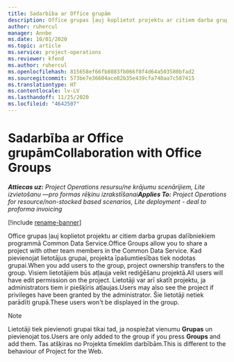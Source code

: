 ```yaml
---
title: Sadarbība ar Office grupām
description: Office grupas ļauj koplietot projektu ar citiem darba grupas dalībniekiem programmā Common Data Service.
author: ruhercul
manager: Annbe
ms.date: 10/01/2020
ms.topic: article
ms.service: project-operations
ms.reviewer: kfend
ms.author: ruhercul
ms.openlocfilehash: 815658ef66fb8083fb066f8f4d64a503580bfad2
ms.sourcegitcommit: 573be7e36604ace82b35e439cfa748aa7c587415
ms.translationtype: HT
ms.contentlocale: lv-LV
ms.lasthandoff: 11/25/2020
ms.locfileid: "4642507"
---
```

# <a name="collaboration-with-office-groups"></a><span data-ttu-id="15d7b-103">Sadarbība ar Office grupām</span><span class="sxs-lookup"><span data-stu-id="15d7b-103">Collaboration with Office Groups</span></span>

<span data-ttu-id="15d7b-104">_**Attiecas uz:** Project Operations resursu/ne krājumu scenārijiem, Lite izvietošanu —pro formas rēķinu izrakstīšanai_</span><span class="sxs-lookup"><span data-stu-id="15d7b-104">_**Applies To:** Project Operations for resource/non-stocked based scenarios, Lite deployment - deal to proforma invoicing_</span></span>

[!include [rename-banner](~/includes/cc-data-platform-banner.md)]

<span data-ttu-id="15d7b-105">Office grupas ļauj koplietot projektu ar citiem darba grupas dalībniekiem programmā Common Data Service.</span><span class="sxs-lookup"><span data-stu-id="15d7b-105">Office Groups allow you to share a project with other team members in the Common Data Service.</span></span> <span data-ttu-id="15d7b-106">Kad pievienojat lietotājus grupai, projekta īpašumtiesības tiek nodotas grupai.</span><span class="sxs-lookup"><span data-stu-id="15d7b-106">When you add users to the group, project ownership transfers to the group.</span></span> <span data-ttu-id="15d7b-107">Visiem lietotājiem būs atļauja veikt rediģēšanu projektā.</span><span class="sxs-lookup"><span data-stu-id="15d7b-107">All users will have edit permission on the project.</span></span> <span data-ttu-id="15d7b-108">Lietotāji var arī skatīt projektu, ja administrators tiem ir piešķīris atļaujas.</span><span class="sxs-lookup"><span data-stu-id="15d7b-108">Users may also see the project if privileges have been granted by the administrator.</span></span> <span data-ttu-id="15d7b-109">Šie lietotāji netiek parādīti grupā.</span><span class="sxs-lookup"><span data-stu-id="15d7b-109">These users won't be displayed in the group.</span></span>

> [!NOTE] 
> <span data-ttu-id="15d7b-110">Lietotāji tiek pievienoti grupai tikai tad, ja nospiežat vienumu **Grupas** un pievienojat tos.</span><span class="sxs-lookup"><span data-stu-id="15d7b-110">Users are only added to the group if you press **Groups** and add them.</span></span> <span data-ttu-id="15d7b-111">Tas atšķiras no Projekta tīmeklim darbībām.</span><span class="sxs-lookup"><span data-stu-id="15d7b-111">This is different to the behaviour of Project for the Web.</span></span> 

